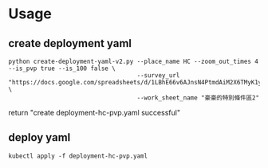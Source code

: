# Usage 

## create deployment yaml
```
python create-deployment-yaml-v2.py --place_name HC --zoom_out_times 4 --is_pvp true --is_100 false \
                                    --survey_url "https://docs.google.com/spreadsheets/d/1LBhE66v6AJnsN4PtmdAiM2X6TMyK1yYyrefF0oqlOiU/" \
                                    --work_sheet_name "豪豪的特別條件區2"
```
return 
"create deployment-hc-pvp.yaml successful"

## deploy yaml
```
kubectl apply -f deployment-hc-pvp.yaml
```

